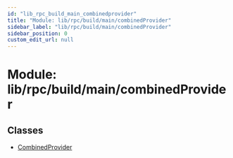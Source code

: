 ```yaml
---
id: "lib_rpc_build_main_combinedprovider"
title: "Module: lib/rpc/build/main/combinedProvider"
sidebar_label: "lib/rpc/build/main/combinedProvider"
sidebar_position: 0
custom_edit_url: null
---
```


# Module: lib/rpc/build/main/combinedProvider

## Classes

- [CombinedProvider](../classes/lib_rpc_build_main_combinedprovider.combinedprovider.md)
